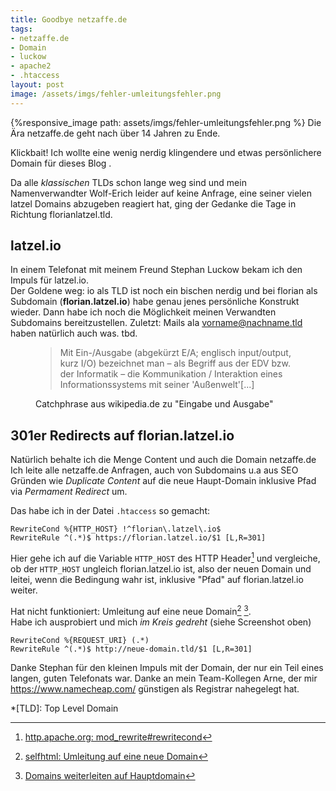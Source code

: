 ```yaml
---
title: Goodbye netzaffe.de
tags:
- netzaffe.de
- Domain
- luckow
- apache2
- .htaccess
layout: post
image: /assets/imgs/fehler-umleitungsfehler.png
---
```

{%responsive_image path: assets/imgs/fehler-umleitungsfehler.png %}
Die Ära netzaffe.de geht nach über 14 Jahren zu Ende.
<!--break-->
Klickbait! Ich wollte eine wenig nerdig klingendere und etwas persönlichere Domain
für dieses Blog .
 
Da alle *klassischen* TLDs schon lange weg sind und mein Namenverwandter Wolf-Erich
leider auf keine Anfrage, eine seiner vielen latzel Domains abzugeben reagiert hat, 
ging der Gedanke die Tage in Richtung florianlatzel.tld. 

## latzel.io

In einem Telefonat mit meinem Freund Stephan Luckow bekam ich den 
Impuls für latzel.io.   
Der Goldene weg: io als TLD ist noch ein bischen nerdig
und bei florian als Subdomain (**florian.latzel.io**) 
habe genau jenes persönliche Konstrukt wieder.
Dann habe ich noch die Möglichkeit meinen Verwandten Subdomains bereitzustellen. 
Zuletzt: Mails ala vorname@nachname.tld haben natürlich auch was. tbd.

<figure>
<blockquote>
Mit Ein-/Ausgabe (abgekürzt E/A; englisch input/output, 
kurz I/O) bezeichnet man – als Begriff aus der EDV bzw. der Informatik – 
die Kommunikation / Interaktion eines Informationssystems mit seiner 'Außenwelt'[...]
</blockquote>
<figcaption>Catchphrase aus wikipedia.de zu &quot;Eingabe und Ausgabe&quot;</figcaption>
</figure>

## 301er Redirects auf florian.latzel.io

Natürlich behalte ich die Menge Content und auch die Domain netzaffe.de
Ich leite alle netzaffe.de Anfragen, auch von Subdomains 
u.a aus SEO Gründen wie *Duplicate Content* auf die neue Haupt-Domain 
inklusive Pfad via *Permament Redirect* um.

Das habe ich in der Datei `.htaccess` so gemacht:

```
RewriteCond %{HTTP_HOST} !^florian\.latzel\.io$
RewriteRule ^(.*)$ https://florian.latzel.io/$1 [L,R=301]
```

Hier gehe ich auf die Variable `HTTP_HOST` des HTTP Header[^doc] 
und vergleiche, ob der `HTTP_HOST` ungleich florian.latzel.io ist,
also der neuen Domain und leitei, wenn die Bedingung wahr ist,
inklusive "Pfad" auf florian.latzel.io weiter.

Hat nicht funktioniert: Umleitung auf eine neue Domain[^red1] [^red2].  
Habe ich ausprobiert und mich *im Kreis gedreht* (siehe Screenshot oben)
```
RewriteCond %{REQUEST_URI} (.*)
RewriteRule ^(.*)$ http://neue-domain.tld/$1 [L,R=301]
```

Danke Stephan für den kleinen Impuls mit der Domain, der nur ein Teil eines langen, guten Telefonats war.
Danke an mein Team-Kollegen Arne, der mir <https://www.namecheap.com/> günstigen als Registrar nahegelegt hat.

[^red1]: [selfhtml: Umleitung auf eine neue Domain](https://wiki.selfhtml.org/wiki/Webserver/htaccess/Umleitungen_mit_mod_rewrite#Umleitung_auf_eine_neue_Domain)
[^red2]: [Domains weiterleiten auf Hauptdomain](https://www.html-seminar.de/domains-weiterleiten-auf-hauptdomain.htm)
[^doc]: [http.apache.org: mod_rewrite#rewritecond](http://httpd.apachie.org/docs/2.4/mod/mod_rewrite.html#rewritecond)

*[TLD]: Top Level Domain
